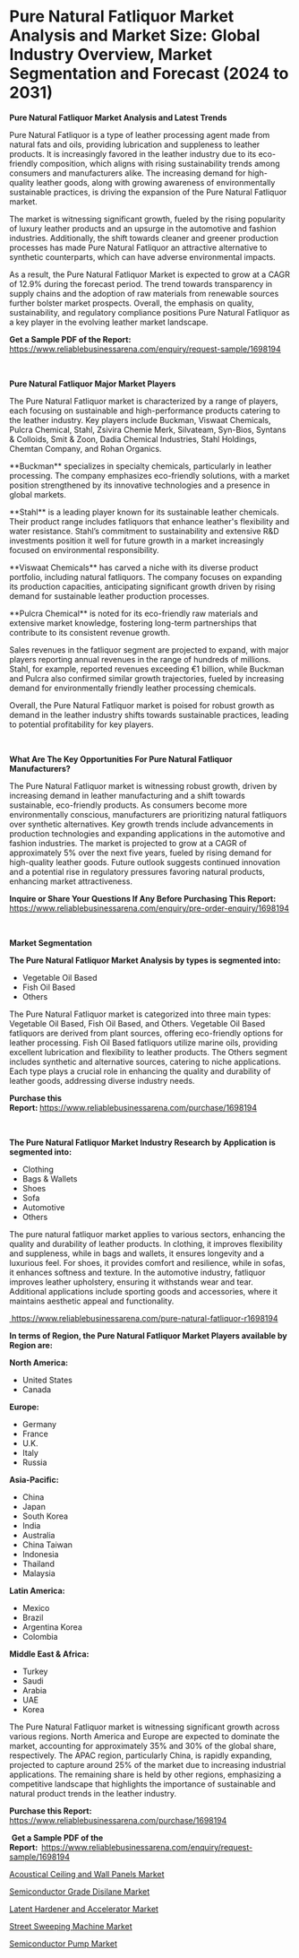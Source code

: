 <p><h1>Pure Natural Fatliquor Market Analysis and Market Size: Global Industry Overview, Market Segmentation and Forecast (2024 to 2031)</h1></p><p><strong>Pure Natural Fatliquor Market Analysis and Latest Trends</strong></p>
<p><p>Pure Natural Fatliquor is a type of leather processing agent made from natural fats and oils, providing lubrication and suppleness to leather products. It is increasingly favored in the leather industry due to its eco-friendly composition, which aligns with rising sustainability trends among consumers and manufacturers alike. The increasing demand for high-quality leather goods, along with growing awareness of environmentally sustainable practices, is driving the expansion of the Pure Natural Fatliquor market.</p><p>The market is witnessing significant growth, fueled by the rising popularity of luxury leather products and an upsurge in the automotive and fashion industries. Additionally, the shift towards cleaner and greener production processes has made Pure Natural Fatliquor an attractive alternative to synthetic counterparts, which can have adverse environmental impacts. </p><p>As a result, the Pure Natural Fatliquor Market is expected to grow at a CAGR of 12.9% during the forecast period. The trend towards transparency in supply chains and the adoption of raw materials from renewable sources further bolster market prospects. Overall, the emphasis on quality, sustainability, and regulatory compliance positions Pure Natural Fatliquor as a key player in the evolving leather market landscape.</p></p>
<p><strong>Get a Sample PDF of the Report:&nbsp;</strong> <a href="https://www.reliablebusinessarena.com/enquiry/request-sample/1698194?utm_campaign=1583&utm_medium=2&utm_source=Github&utm_content=ia&utm_term=12102024&utm_id=pure-natural-fatliquor">https://www.reliablebusinessarena.com/enquiry/request-sample/1698194</a></p>
<p>&nbsp;</p>
<p><strong>Pure Natural Fatliquor Major Market Players</strong></p>
<p><p>The Pure Natural Fatliquor market is characterized by a range of players, each focusing on sustainable and high-performance products catering to the leather industry. Key players include Buckman, Viswaat Chemicals, Pulcra Chemical, Stahl, Zsivira Chemie Merk, Silvateam, Syn-Bios, Syntans & Colloids, Smit & Zoon, Dadia Chemical Industries, Stahl Holdings, Chemtan Company, and Rohan Organics.</p><p>**Buckman** specializes in specialty chemicals, particularly in leather processing. The company emphasizes eco-friendly solutions, with a market position strengthened by its innovative technologies and a presence in global markets. </p><p>**Stahl** is a leading player known for its sustainable leather chemicals. Their product range includes fatliquors that enhance leather's flexibility and water resistance. Stahl’s commitment to sustainability and extensive R&D investments position it well for future growth in a market increasingly focused on environmental responsibility.</p><p>**Viswaat Chemicals** has carved a niche with its diverse product portfolio, including natural fatliquors. The company focuses on expanding its production capacities, anticipating significant growth driven by rising demand for sustainable leather production processes. </p><p>**Pulcra Chemical** is noted for its eco-friendly raw materials and extensive market knowledge, fostering long-term partnerships that contribute to its consistent revenue growth. </p><p>Sales revenues in the fatliquor segment are projected to expand, with major players reporting annual revenues in the range of hundreds of millions. Stahl, for example, reported revenues exceeding €1 billion, while Buckman and Pulcra also confirmed similar growth trajectories, fueled by increasing demand for environmentally friendly leather processing chemicals.</p><p>Overall, the Pure Natural Fatliquor market is poised for robust growth as demand in the leather industry shifts towards sustainable practices, leading to potential profitability for key players.</p></p>
<p>&nbsp;</p>
<p><strong>What Are The Key Opportunities For Pure Natural Fatliquor Manufacturers?</strong></p>
<p><p>The Pure Natural Fatliquor market is witnessing robust growth, driven by increasing demand in leather manufacturing and a shift towards sustainable, eco-friendly products. As consumers become more environmentally conscious, manufacturers are prioritizing natural fatliquors over synthetic alternatives. Key growth trends include advancements in production technologies and expanding applications in the automotive and fashion industries. The market is projected to grow at a CAGR of approximately 5% over the next five years, fueled by rising demand for high-quality leather goods. Future outlook suggests continued innovation and a potential rise in regulatory pressures favoring natural products, enhancing market attractiveness.</p></p>
<p><strong>Inquire or Share Your Questions If Any Before Purchasing This Report:</strong> <a href="https://www.reliablebusinessarena.com/enquiry/pre-order-enquiry/1698194?utm_campaign=1583&utm_medium=2&utm_source=Github&utm_content=ia&utm_term=12102024&utm_id=pure-natural-fatliquor">https://www.reliablebusinessarena.com/enquiry/pre-order-enquiry/1698194</a></p>
<p>&nbsp;</p>
<p><strong>Market Segmentation</strong></p>
<p><strong>The Pure Natural Fatliquor Market Analysis by types is segmented into:</strong></p>
<p><ul><li>Vegetable Oil Based</li><li>Fish Oil Based</li><li>Others</li></ul></p>
<p><p>The Pure Natural Fatliquor market is categorized into three main types: Vegetable Oil Based, Fish Oil Based, and Others. Vegetable Oil Based fatliquors are derived from plant sources, offering eco-friendly options for leather processing. Fish Oil Based fatliquors utilize marine oils, providing excellent lubrication and flexibility to leather products. The Others segment includes synthetic and alternative sources, catering to niche applications. Each type plays a crucial role in enhancing the quality and durability of leather goods, addressing diverse industry needs.</p></p>
<p><strong>Purchase this Report:&nbsp;</strong><a href="https://www.reliablebusinessarena.com/purchase/1698194?utm_campaign=1583&utm_medium=2&utm_source=Github&utm_content=ia&utm_term=12102024&utm_id=pure-natural-fatliquor">https://www.reliablebusinessarena.com/purchase/1698194</a></p>
<p>&nbsp;</p>
<p><strong>The Pure Natural Fatliquor Market Industry Research by Application is segmented into:</strong></p>
<p><ul><li>Clothing</li><li>Bags & Wallets</li><li>Shoes</li><li>Sofa</li><li>Automotive</li><li>Others</li></ul></p>
<p><p>The pure natural fatliquor market applies to various sectors, enhancing the quality and durability of leather products. In clothing, it improves flexibility and suppleness, while in bags and wallets, it ensures longevity and a luxurious feel. For shoes, it provides comfort and resilience, while in sofas, it enhances softness and texture. In the automotive industry, fatliquor improves leather upholstery, ensuring it withstands wear and tear. Additional applications include sporting goods and accessories, where it maintains aesthetic appeal and functionality.</p></p>
<p><a href="https://www.reliablebusinessarena.com/pure-natural-fatliquor-r1698194?utm_campaign=1583&utm_medium=2&utm_source=Github&utm_content=ia&utm_term=12102024&utm_id=pure-natural-fatliquor">&nbsp;https://www.reliablebusinessarena.com/pure-natural-fatliquor-r1698194</a></p>
<p><strong>In terms of Region, the Pure Natural Fatliquor Market Players available by Region are:</strong></p>
<p>
    <p> <strong> North America: </strong>
        <ul>
            <li>United States</li>
            <li>Canada</li>
        </ul>
        </p> 
    <p> <strong> Europe: </strong>
        <ul>
            <li>Germany</li>
            <li>France</li>
            <li>U.K.</li>
            <li>Italy</li>
            <li>Russia</li>
        </ul>
        </p> 
    <p> <strong> Asia-Pacific: </strong>
        <ul>
            <li>China</li>
            <li>Japan</li>
            <li>South Korea</li>
            <li>India</li>
            <li>Australia</li>
            <li>China Taiwan</li>
            <li>Indonesia</li>
            <li>Thailand</li>
            <li>Malaysia</li>
        </ul>
        </p> 
    <p> <strong> Latin America: </strong>
        <ul>
            <li>Mexico</li>
            <li>Brazil</li>
            <li>Argentina Korea</li>
            <li>Colombia</li>
        </ul>
        </p> 
    <p> <strong> Middle East & Africa: </strong>
        <ul>
            <li>Turkey</li>
            <li>Saudi</li>
            <li>Arabia</li>
            <li>UAE</li>
            <li>Korea</li>
        </ul>
    </p>
    </p>
<p><p>The Pure Natural Fatliquor market is witnessing significant growth across various regions. North America and Europe are expected to dominate the market, accounting for approximately 35% and 30% of the global share, respectively. The APAC region, particularly China, is rapidly expanding, projected to capture around 25% of the market due to increasing industrial applications. The remaining share is held by other regions, emphasizing a competitive landscape that highlights the importance of sustainable and natural product trends in the leather industry.</p></p>
<p><strong>Purchase this Report: </strong><a href="https://www.reliablebusinessarena.com/purchase/1698194?utm_campaign=1583&utm_medium=2&utm_source=Github&utm_content=ia&utm_term=12102024&utm_id=pure-natural-fatliquor">https://www.reliablebusinessarena.com/purchase/1698194</a></p>
<p>&nbsp;<strong>Get a Sample PDF of the Report:&nbsp;&nbsp;</strong><a href="https://www.reliablebusinessarena.com/enquiry/request-sample/1698194?utm_campaign=1583&utm_medium=2&utm_source=Github&utm_content=ia&utm_term=12102024&utm_id=pure-natural-fatliquor">https://www.reliablebusinessarena.com/enquiry/request-sample/1698194</a></p>
<p><strong></strong></p>
<p><p><a href="https://www.linkedin.com/pulse/global-acoustical-ceiling-wall-panels-market-share-growth-bfkrc?utm_campaign=1583&utm_medium=2&utm_source=Github&utm_content=ia&utm_term=12102024&utm_id=pure-natural-fatliquor">Acoustical Ceiling and Wall Panels Market</a></p><p><a href="https://www.linkedin.com/pulse/semiconductor-grade-disilane-market-ecosystem-competitive-iwt3c?utm_campaign=1583&utm_medium=2&utm_source=Github&utm_content=ia&utm_term=12102024&utm_id=pure-natural-fatliquor">Semiconductor Grade Disilane Market</a></p><p><a href="https://www.linkedin.com/pulse/analyzing-latent-hardener-accelerator-market-dynamics-growth-82j1c?utm_campaign=1583&utm_medium=2&utm_source=Github&utm_content=ia&utm_term=12102024&utm_id=pure-natural-fatliquor">Latent Hardener and Accelerator Market</a></p><p><a href="https://github.com/MoonZANDRA/Market-Research-Report-List-1/blob/main/street-sweeping-machine-market.md?utm_campaign=1583&utm_medium=2&utm_source=Github&utm_content=ia&utm_term=12102024&utm_id=pure-natural-fatliquor">Street Sweeping Machine Market</a></p><p><a href="https://www.linkedin.com/pulse/semiconductor-pump-market-trends-insights-type-application-9zysc?utm_campaign=1583&utm_medium=2&utm_source=Github&utm_content=ia&utm_term=12102024&utm_id=pure-natural-fatliquor">Semiconductor Pump Market</a></p></p>